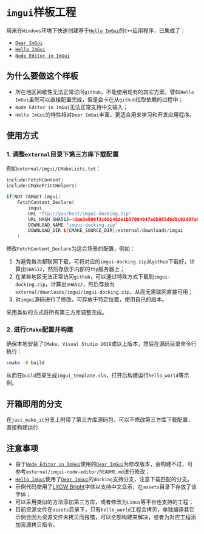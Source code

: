 # `imgui`样板工程

用来在`Windows`环境下快速创建基于[`Hello ImGui`](https://github.com/pthom/hello_imgui)的`C++`应用程序，已集成了：
- [`Dear ImGui`](https://github.com/ocornut/imgui)
- [`Hello ImGui`](https://github.com/pthom/hello_imgui)
- [`Node Editor in ImGui`](https://github.com/thedmd/imgui-node-editor)

## 为什么要做这个样板

- 所在地区间歇性无法正常访问`github`，不能使用现有的其它方案，譬如`Hello ImGui`虽然可以直接配置完成，但是会卡在从`github`拉取依赖的过程中；
- `Node Editor in ImGui`无法正常支持中文输入；
- `Hello ImGui`的特性相对`Dear ImGui`丰富，更适合用来学习和开发应用程序。

## 使用方式

### 1. 调整`external`目录下第三方库下载配置

例如`external/imgui/CMakeLists.txt`：

```C++
include(FetchContent)
include(CMakePrintHelpers)

if(NOT TARGET imgui)
    FetchContent_Declare(
        imgui
        URL "ftp://yourhost/imgui-docking.zip"
        URL_HASH SHA512=4dae3e090f3c68148de1b37084047e0b985d8d0c92d07a0b0d05c18c714eaef273f0be7e87135aadf5da64bc7918343b5578097c480d8eef0a87e64be04a5c1f
        DOWNLOAD_NAME "imgui-docking.zip"
        DOWNLOAD_DIR ${CMAKE_SOURCE_DIR}/external/downloads/imgui  
    )
```

修改`FetchContent_Declare`为适合场景的配置，例如：

1. 为避免每次都联网下载，可将对应的`imgui-docking.zip`从`github`下载好，计算出`SHA512`，然后存放于内部的`ftp`服务器上；
2. 在某些地区无法正常访问`github`，可以通过特殊方式下载到`imgui-docking.zip`，计算出`SHA512`，然后存放为`external/downloads/imgui/imgui-docking.zip`，从而无需联网直接可用；
3. 对`imgui`源码进行了修改，可存放于特定位置，使用自己的版本。

采用类似的方式将所有第三方库调整完成。

### 2. 进行`CMake`配置并构建

确保本地安装了`CMake`、`Visual Studio 2019`或以上版本，然后在源码目录命令行执行：

```bash
cmake -B build 
```

从而在`build`目录生成`imgui_template.sln`，打开后构建运行`hello_world`等示例。

## 开箱即用的分支

在`just_make_it`分支上附带了第三方库源码包，可以不修改第三方库下载配置，直接构建运行

## 注意事项

- 由于[`Node Editor in ImGui`](https://github.com/thedmd/imgui-node-editor)使用的[`Dear ImGui`](https://github.com/ocornut/imgui)为修改版本，会构建不过，可参考`external/imgui-node-editor/README.md`进行修改；
- [`Hello ImGui`](https://github.com/pthom/hello_imgui)使用了[`Dear ImGui`](https://github.com/ocornut/imgui)的`docking`支持分支，注意下载匹配的分支。
- 示例代码使用了[LXGW Bright](https://github.com/lxgw/LxgwBright)字体以支持中文显示，在`assets`目录下存放了该字体；
- 可以采用类似的方法添加第三方库，或者修改为`Linux`等平台也支持的工程；
- 目前资源文件在`assets`目录下，只有`hello_world`工程会拷贝，单独编译其它示例会因为资源文件未拷贝而报错，可以全部构建来解决，或者为对应工程添加资源拷贝指令。

